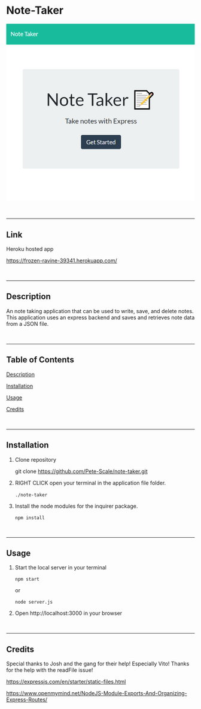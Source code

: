 # Note-Taker

![Note Taker Image](./public/assets/images/note-taker.png)

<br>

---

## Link

Heroku hosted app

https://frozen-ravine-39341.herokuapp.com/


<br>

---

## Description

An note taking application that can be used to write, save, and delete notes. This application uses an express backend and saves and retrieves note data from a JSON file.

<br>

---

## Table of Contents

[Description](#description)

[Installation](#installation)

[Usage](#usage)

[Credits](#credits)

<br>

---

## Installation

1. Clone repository 

    git clone https://github.com/Pete-Scale/note-taker.git

2. RIGHT CLICK open your terminal in the application file folder.
    
    `./note-taker`

3. Install the node modules for the inquirer package.
    ```
    npm install
    ```

<br>

---

## Usage

1. Start the local server in your terminal
    ```
    npm start
    ```
    or

    ```
    node server.js
    ```
2. Open http://localhost:3000 in your browser

<br>

---

## Credits

Special thanks to Josh and the gang for their help! Especially Vito! Thanks for the help with the readFile issue!

https://expressjs.com/en/starter/static-files.html

https://www.openmymind.net/NodeJS-Module-Exports-And-Organizing-Express-Routes/